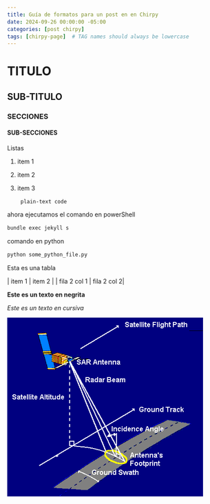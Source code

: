 ```yaml
---
title: Guía de formatos para un post en en Chirpy
date: 2024-09-26 00:00:00 -05:00
categories: [post chirpy]
tags: [chirpy-page]  # TAG names should always be lowercase
---
```

# TITULO

## SUB-TITULO

### SECCIONES

#### SUB-SECCIONES

Listas
1. item 1
2. item 2
3. item 3

        plain-text code

ahora ejecutamos el comando en powerShell      
```bash
bundle exec jekyll s
```
comando en python
```python
python some_python_file.py
```

Esta es una tabla

| item 1 | item 2 |
| fila 2 col 1 | fila 2 col 2|

**Este es un texto en negrita**

*Este es un texto en cursiva*

![Representacion de un radar SAR](/assets/imagen/SAR.png)